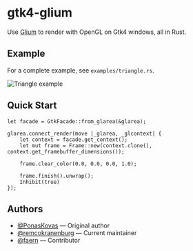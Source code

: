 # gtk4-glium

Use [Glium](https://github.com/glium/glium) to render with OpenGL on Gtk4
windows, all in Rust.

## Example

For a complete example, see `examples/triangle.rs`.

![Triangle example](triangle-example.png)

## Quick Start

```
let facade = GtkFacade::from_glarea(&glarea);

glarea.connect_render(move |_glarea, _glcontext| {
    let context = facade.get_context();
    let mut frame = Frame::new(context.clone(), context.get_framebuffer_dimensions());

    frame.clear_color(0.0, 0.0, 0.0, 1.0);

    frame.finish().unwrap();
    Inhibit(true)
});
```

## Authors

* [@PonasKovas](https://github.com/PonasKovas) — Original author
* [@remcokranenburg](https://github.com/remcokranenburg) — Current maintainer
* [@faern](https://github.com/faern) — Contributor
